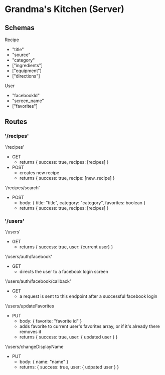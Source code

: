 # Grandma's Kitchen (Server)

## Schemas

Recipe
- "title"
- "source"
- "category"
- ["ingredients"]
- ["equipment"]
- ["directions"]

User
- "facebookId"
- "screen_name"
- ["favorites"]

## Routes

### '/recipes'

'/recipes'
- GET
    - returns { success: true, recipes: [recipes] }
- POST
    - creates new recipe
    - returns { success: true, recipe: [new_recipe] }

'/recipes/search'
- POST
    - body: { title: "title", category: "category", favorites: boolean }
    - returns { success: true, recipes: [recipes] }

### '/users'

'/users'
- GET
    - returns { success: true, user: {current user} }

'/users/auth/facebook'
- GET
    - directs the user to a facebook login screen

'/users/auth/facebook/callback'
- GET
    - a request is sent to this endpoint after a successful facebook login

'/users/updateFavorites
- PUT
    - body: { favorite: "favorite id" }
    - adds favorite to current user's favorites array, or if it's already there removes it
    - returns { success: true, user: { updated user } }

'/users/changeDisplayName
- PUT
    - body: { name: "name" }
    - returns: { success: true, user: { udpated user } }
